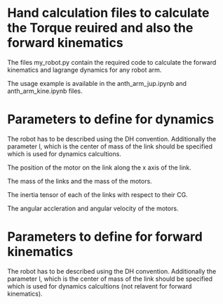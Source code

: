 # Hand calculation files to calculate the Torque reuired and also the forward kinematics
The files my_robot.py contain the required code to calculate the forward kinematics and lagrange dynamics for any robot arm.

The usage example is available in the anth_arm_jup.ipynb and anth_arm_kine.ipynb files.

# Parameters to define for dynamics

The robot has to be described using the DH convention. Additionally the parameter l, which is the center of mass of the link should be specified which is used for dynamics calcultions.

The position of the motor on the link along the x axis of the link.

The mass of the links and the mass of the motors.

The inertia tensor of each of the links with respect to their CG.

The angular accleration and angular velocity of the motors.

# Parameters to define for forward kinematics

The robot has to be described using the DH convention. Additionally the parameter l, which is the center of mass of the link should be specified which is used for dynamics calcultions (not relavent for forward kinematics).
